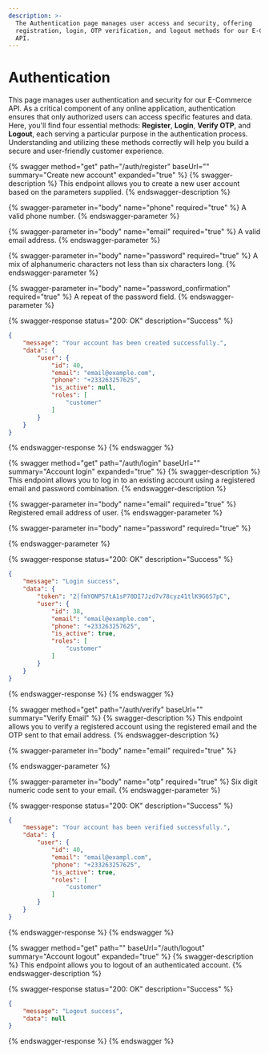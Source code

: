```yaml
---
description: >-
  The Authentication page manages user access and security, offering
  registration, login, OTP verification, and logout methods for our E-Commerce
  API.
---
```


# Authentication

This page manages user authentication and security for our E-Commerce API. As a critical component of any online application, authentication ensures that only authorized users can access specific features and data. Here, you'll find four essential methods: **Register**, **Login**, **Verify OTP**, and **Logout**, each serving a particular purpose in the authentication process. Understanding and utilizing these methods correctly will help you build a secure and user-friendly customer experience.



{% swagger method="get" path="/auth/register" baseUrl="" summary="Create new account" expanded="true" %}
{% swagger-description %}
This endpoint allows you to create a new user account based on the parameters supplied.
{% endswagger-description %}

{% swagger-parameter in="body" name="phone" required="true" %}
A valid phone number.
{% endswagger-parameter %}

{% swagger-parameter in="body" name="email" required="true" %}
A valid email address.
{% endswagger-parameter %}

{% swagger-parameter in="body" name="password" required="true" %}
A mix of alphanumeric characters not less than six characters long.
{% endswagger-parameter %}

{% swagger-parameter in="body" name="password_confirmation" required="true" %}
A repeat of the password field.
{% endswagger-parameter %}

{% swagger-response status="200: OK" description="Success" %}


```json
{
    "message": "Your account has been created successfully.",
    "data": {
        "user": {
            "id": 40,
            "email": "email@example.com",
            "phone": "+233263257625",
            "is_active": null,
            "roles": [
                "customer"
            ]
        }
    }
}
```
{% endswagger-response %}
{% endswagger %}

{% swagger method="get" path="/auth/login" baseUrl="" summary="Account login" expanded="true" %}
{% swagger-description %}
This endpoint allows you to log in to an existing account using a registered email and password combination.
{% endswagger-description %}

{% swagger-parameter in="body" name="email" required="true" %}
Registered email address of user.
{% endswagger-parameter %}

{% swagger-parameter in="body" name="password" required="true" %}

{% endswagger-parameter %}

{% swagger-response status="200: OK" description="Success" %}


```json
{
    "message": "Login success",
    "data": {
        "token": "2|fmYONPS7tA1sP70DI7Jzd7v78cyz41tlK9G6S7pC",
        "user": {
            "id": 38,
            "email": "email@example.com",
            "phone": "+233263257625",
            "is_active": true,
            "roles": [
                "customer"
            ]
        }
    }
}
```
{% endswagger-response %}
{% endswagger %}

{% swagger method="get" path="/auth/verify" baseUrl="" summary="Verify Email" %}
{% swagger-description %}
This endpoint allows you to verify a registered account using the registered email and the OTP sent to that email address.
{% endswagger-description %}

{% swagger-parameter in="body" name="email" required="true" %}

{% endswagger-parameter %}

{% swagger-parameter in="body" name="otp" required="true" %}
Six digit numeric code sent to your email.
{% endswagger-parameter %}

{% swagger-response status="200: OK" description="Success" %}


```json
{
    "message": "Your account has been verified successfully.",
    "data": {
        "user": {
            "id": 40,
            "email": "email@exampl.com",
            "phone": "+233263257625",
            "is_active": true,
            "roles": [
                "customer"
            ]
        }
    }
}
```
{% endswagger-response %}
{% endswagger %}

{% swagger method="get" path="" baseUrl="/auth/logout" summary="Account logout" expanded="true" %}
{% swagger-description %}
This endpoint allows you to logout of an authenticated account.
{% endswagger-description %}

{% swagger-response status="200: OK" description="Success" %}


```json
{
    "message": "Logout success",
    "data": null
}
```
{% endswagger-response %}
{% endswagger %}

